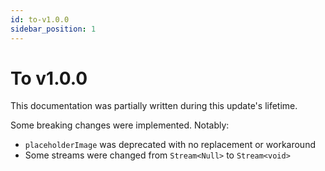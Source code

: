 ```yaml
---
id: to-v1.0.0
sidebar_position: 1
---
```


# To v1.0.0

This documentation was partially written during this update's lifetime.

Some breaking changes were implemented. Notably:

* `placeholderImage` was deprecated with no replacement or workaround
* Some streams were changed from `Stream<Null>` to `Stream<void>`
